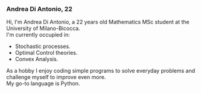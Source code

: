 ### Andrea Di Antonio, 22

Hi, I'm Andrea Di Antonio, a 22 years old Mathematics MSc student at the University of Milano-Bicocca.  
I'm currently occupied in:

* Stochastic processes.
* Optimal Control theories.
* Convex Analysis.

As a hobby I enjoy coding simple programs to solve everyday problems and challenge myself to improve even more.  
My go-to language is Python.
